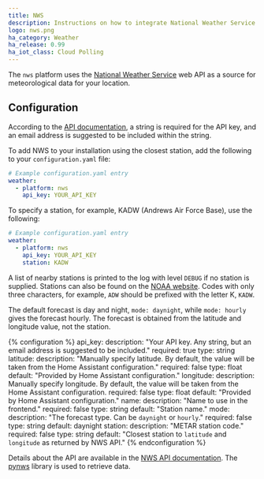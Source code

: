 ```yaml
---
title: NWS
description: Instructions on how to integrate National Weather Service data within Home Assistant.
logo: nws.png
ha_category: Weather
ha_release: 0.99
ha_iot_class: Cloud Polling
---
```


The `nws` platform uses the [National Weather Service](https://www.weather.gov) web API as a source for meteorological data for your location.

## Configuration

According to the [API documentation](https://www.weather.gov/documentation/services-web-api/), a string is required for the API key, and an email address is suggested to be included within the string.

To add NWS to your installation using the closest station, add the following to your `configuration.yaml` file:

```yaml
# Example configuration.yaml entry
weather:
  - platform: nws
    api_key: YOUR_API_KEY
```

To specify a station, for example, KADW (Andrews Air Force Base), use the following:

```yaml
# Example configuration.yaml entry
weather:
  - platform: nws
    api_key: YOUR_API_KEY
    station: KADW
```

A list of nearby stations is printed to the log with level `DEBUG` if no station is supplied. Stations can also be found on the [NOAA website](https://www.cnrfc.noaa.gov/metar.php). Codes with only three characters, for example, `ADW` should be prefixed with the letter K, `KADW`.

The default forecast is day and night, `mode: daynight`, while `mode: hourly` gives the forecast hourly.  The forecast is obtained from the latitude and longitude value, not the station.

{% configuration %}
api_key:
  description: "Your API key. Any string, but an email address is suggested to be included."
  required: true
  type: string
latitude:
  description: "Manually specify latitude. By default, the value will be taken from the Home Assistant configuration."
  required: false
  type: float
  default: "Provided by Home Assistant configuration."
longitude:
  description: Manually specify longitude. By default, the value will be taken from the Home Assistant configuration.
  required: false
  type: float
  default: "Provided by Home Assistant configuration."
name:
  description: "Name to use in the frontend."
  required: false
  type: string
  default: "Station name."
mode:
  description: "The forecast type. Can be `daynight` or `hourly`."
  required: false
  type: string
  default: daynight
station:
  description: "METAR station code."
  required: false
  type: string
  default: "Closest station to `latitude` and `longitude` as returned by NWS API."
{% endconfiguration %}

Details about the API are available in the [NWS API documentation](https://www.weather.gov/documentation/services-web-api). The [pynws](https://github.com/MatthewFlamm/pynws) library is used to retrieve data.
